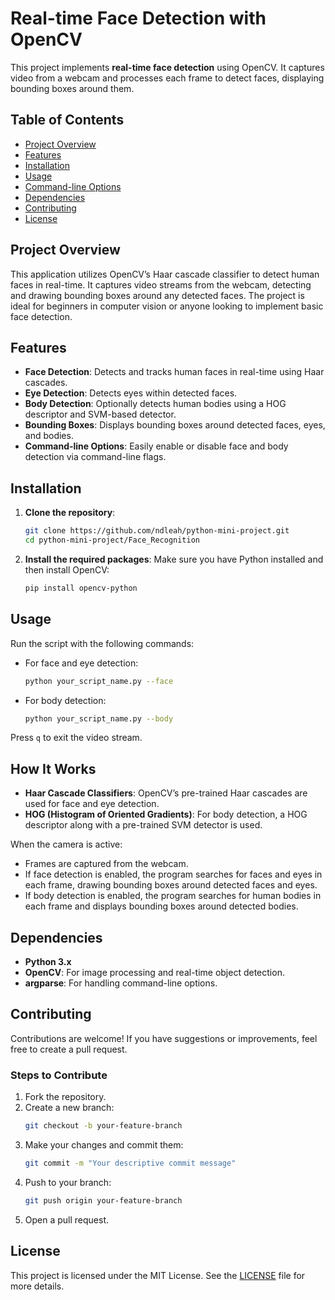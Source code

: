 # Real-time Face Detection with OpenCV
This project implements **real-time face detection** using OpenCV. It captures video from a webcam and processes each frame to detect faces, displaying bounding boxes around them.

## Table of Contents
- [Project Overview](#project-overview)
- [Features](#features)
- [Installation](#installation)
- [Usage](#usage)
- [Command-line Options](#command-line-options)
- [Dependencies](#dependencies)
- [Contributing](#contributing)
- [License](#license)

## Project Overview

This application utilizes OpenCV’s Haar cascade classifier to detect human faces in real-time. It captures video streams from the webcam, detecting and drawing bounding boxes around any detected faces. The project is ideal for beginners in computer vision or anyone looking to implement basic face detection.

## Features
- **Face Detection**: Detects and tracks human faces in real-time using Haar cascades.
- **Eye Detection**: Detects eyes within detected faces.
- **Body Detection**: Optionally detects human bodies using a HOG descriptor and SVM-based detector.
- **Bounding Boxes**: Displays bounding boxes around detected faces, eyes, and bodies.
- **Command-line Options**: Easily enable or disable face and body detection via command-line flags.

## Installation
1. **Clone the repository**:
   ```bash
   git clone https://github.com/ndleah/python-mini-project.git
   cd python-mini-project/Face_Recognition
   ```
2. **Install the required packages**:
   Make sure you have Python installed and then install OpenCV:
   ```bash
   pip install opencv-python
   ```
## Usage
Run the script with the following commands:
- For face and eye detection:
  ```bash
  python your_script_name.py --face
  ```
- For body detection:
  ```bash
  python your_script_name.py --body
  ```
Press `q` to exit the video stream.

## How It Works

- **Haar Cascade Classifiers**: OpenCV’s pre-trained Haar cascades are used for face and eye detection.
- **HOG (Histogram of Oriented Gradients)**: For body detection, a HOG descriptor along with a pre-trained SVM detector is used.

When the camera is active:
- Frames are captured from the webcam.
- If face detection is enabled, the program searches for faces and eyes in each frame, drawing bounding boxes around detected faces and eyes.
- If body detection is enabled, the program searches for human bodies in each frame and displays bounding boxes around detected bodies.

## Dependencies

- **Python 3.x**
- **OpenCV**: For image processing and real-time object detection.
- **argparse**: For handling command-line options.

## Contributing

Contributions are welcome! If you have suggestions or improvements, feel free to create a pull request.

### Steps to Contribute
1. Fork the repository.
2. Create a new branch:
   ```bash
   git checkout -b your-feature-branch
   ```
3. Make your changes and commit them:
   ```bash
   git commit -m "Your descriptive commit message"
   ```
4. Push to your branch:
   ```bash
   git push origin your-feature-branch
   ```
5. Open a pull request.

## License

This project is licensed under the MIT License. See the [LICENSE](LICENSE) file for more details.